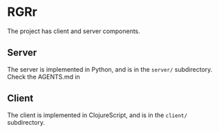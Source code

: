 # RGRr

The project has client and server components.

## Server

The server is implemented in Python, and is in the `server/` subdirectory. Check the AGENTS.md in 

## Client

The client is implemented in ClojureScript, and is in the `client/` subdirectory.
